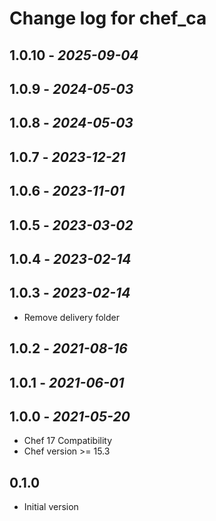 # Change log for chef_ca

## 1.0.10 - *2025-09-04*

## 1.0.9 - *2024-05-03*

## 1.0.8 - *2024-05-03*

## 1.0.7 - *2023-12-21*

## 1.0.6 - *2023-11-01*

## 1.0.5 - *2023-03-02*

## 1.0.4 - *2023-02-14*

## 1.0.3 - *2023-02-14*

- Remove delivery folder

## 1.0.2 - *2021-08-16*

## 1.0.1 - *2021-06-01*

## 1.0.0 - *2021-05-20*

- Chef 17 Compatibility
- Chef version >= 15.3

## 0.1.0

- Initial version

